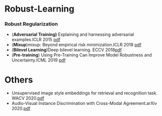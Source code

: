 # Robust-Learning

### Robust Regularization
- (**Adversarial Training)** Explaining and harnessing adversarial examples.ICLR 2015 [pdf](https://arxiv.org/pdf/1412.6572.pdf) 
- (**Mixup**)mixup: Beyond empirical risk minimization.ICLR 2018 [pdf](https://arxiv.org/pdf/1710.09412.pdf)
- (**Bilevel Learning**)Deep bilevel learning. ECCV 2018[pdf](https://arxiv.org/pdf/1809.01465.pdf)
- (**Pre-training**) Using Pre-Training Can Improve Model Robustness and Uncertainty.ICML 2019 [pdf](https://arxiv.org/abs/1901.09960?context=cs.CV)


# Others
- Unsupervised image style embeddings for retrieval and recognition task. WACV 2020.[pdf](https://ieeexplore.ieee.org/stamp/stamp.jsp?tp=&arnumber=9093421)
- Audio-Visual Instance Discrimination with Cross-Modal Agreement.arXiv 2020.[pdf](https://arxiv.org/pdf/2004.12943.pdf)
